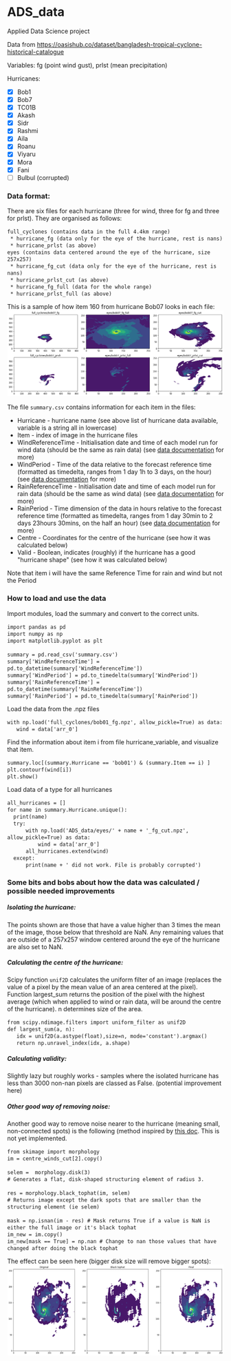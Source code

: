 # ADS_data
Applied Data Science project

Data from https://oasishub.co/dataset/bangladesh-tropical-cyclone-historical-catalogue

Variables: fg (point wind gust), prlst (mean precipitation)

Hurricanes:
- [x] Bob1
- [x] Bob7
- [x] TC01B
- [x] Akash
- [x] Sidr
- [x] Rashmi
- [x] Aila
- [x] Roanu
- [x] Viyaru
- [x] Mora
- [x] Fani
- [ ] Bulbul (corrupted)

### Data format:
There are six files for each hurricane (three for wind, three for fg and three for prlst). They are organised as follows:
```
full_cyclones (contains data in the full 4.4km range)
 * hurricane_fg (data only for the eye of the hurricane, rest is nans)
 * hurricane_prlst (as above)
eyes (contains data centered around the eye of the hurricane, size 257x257)
 * hurricane_fg_cut (data only for the eye of the hurricane, rest is nans)
 * hurricane_prlst_cut (as above)
 * hurricane_fg_full (data for the whole range)
 * hurricane_prlst_full (as above)

```
This is a sample of how item 160 from hurricane Bob07 looks in each file:
![sample_hurricane_files](https://github.com/elenafillo/ADS_data/blob/main/sample_image.png)


The file `summary.csv` contains information for each item in the files:
 * Hurricane - hurricane name (see above list of hurricane data available, variable is a string all in lowercase)
 * Item - index of image in the hurricane files
 * WindReferenceTime - Initialisation date and time of each model run for wind data (should be the same as rain data) (see [data documentation](https://myololobuckert213913653.s3.amazonaws.com/documentation/bangladesh-tropical-cyclone-historical-catalogue/HistoricalCatalogueDataDescription.pdf?) for more)
 * WindPeriod - Time of the data relative to the forecast reference time (formatted as timedelta, ranges from 1 day 1h to 3 days, on the hour)(see [data documentation](https://myololobuckert213913653.s3.amazonaws.com/documentation/bangladesh-tropical-cyclone-historical-catalogue/HistoricalCatalogueDataDescription.pdf?) for more)
  * RainReferenceTime - Initialisation date and time of each model run for rain data (should be the same as wind data) (see [data documentation](https://myololobuckert213913653.s3.amazonaws.com/documentation/bangladesh-tropical-cyclone-historical-catalogue/HistoricalCatalogueDataDescription.pdf?) for more)
 * RainPeriod - Time dimension of the data in hours relative to the forecast reference time (formatted as timedelta, ranges from 1 day 30min to 2 days 23hours 30mins, on the half an hour) (see [data documentation](https://myololobuckert213913653.s3.amazonaws.com/documentation/bangladesh-tropical-cyclone-historical-catalogue/HistoricalCatalogueDataDescription.pdf?) for more) 
 * Centre - Coordinates for the centre of the hurricane (see how it was calculated below)
 * Valid - Boolean, indicates (roughly) if the hurricane has a good "hurricane shape" (see how it was calculated below)

Note that item i will have the same Reference Time for rain and wind but not the Period

### How to load and use the data

Import modules, load the summary and convert to the correct units.
 
 ```
 import pandas as pd
 import numpy as np
 import matplotlib.pyplot as plt

summary = pd.read_csv('summary.csv')
summary['WindReferenceTime'] = pd.to_datetime(summary['WindReferenceTime'])
summary['WindPeriod'] = pd.to_timedelta(summary['WindPeriod'])
summary['RainReferenceTime'] = pd.to_datetime(summary['RainReferenceTime'])
summary['RainPeriod'] = pd.to_timedelta(summary['RainPeriod'])

 ```
 
 Load the data from the .npz files
 
 ```
 with np.load('full_cyclones/bob01_fg.npz', allow_pickle=True) as data:
    wind = data['arr_0']
 ```
 
 Find the information about item i from file hurricane_variable, and visualize that item.
 
 ``` 
summary.loc[(summary.Hurricane == 'bob01') & (summary.Item == i) ]
plt.contourf(wind[i])
plt.show()
  ```
  
  Load data of a type for all hurricanes 
  ```
all_hurricanes = []
for name in summary.Hurricane.unique():
    print(name)
    try:
        with np.load('ADS_data/eyes/' + name + '_fg_cut.npz', allow_pickle=True) as data:
            wind = data['arr_0'] 
        all_hurricanes.extend(wind)
    except:
        print(name + ' did not work. File is probably corrupted')
  ```
  
 ### Some bits and bobs about how the data was calculated / possible needed improvements
 ##### Isolating the hurricane:
 The points shown are those that have a value higher than 3 times the mean of the image, those below that threshold are NaN.
 Any remaining values that are outside of a 257x257 window centered around the eye of the hurricane are also set to NaN. 
 
 ##### Calculating the centre of the hurricane:
Scipy function `unif2D` calculates the uniform filter of an image (replaces the value of a pixel by the mean value of an area centered at the pixel). Function largest_sum returns the position of the pixel with the highest average (which when applied to wind or rain data, will be around the centre of the hurricane). n determines size of the area.
 ```
 from scipy.ndimage.filters import uniform_filter as unif2D
def largest_sum(a, n):
    idx = unif2D(a.astype(float),size=n, mode='constant').argmax()
    return np.unravel_index(idx, a.shape)
 ```
 
  ##### Calculating validity:
  Slightly lazy but roughly works - samples where the isolated hurricane has less than 3000 non-nan pixels are classed as False. (potential improvement here)
  
  
  ##### Other good way of removing noise:
  Another good way to remove noise nearer to the hurricane (meaning small, non-connected spots) is the following (method inspired by [this doc](https://scikit-image.org/docs/stable/auto_examples/filters/plot_tophat.html). This is not yet implemented.
  ```
from skimage import morphology 
im = centre_winds_cut[2].copy()

selem =  morphology.disk(3) 
# Generates a flat, disk-shaped structuring element of radius 3. 

res = morphology.black_tophat(im, selem)
# Returns image except the dark spots that are smaller than the structuring element (ie selem)

mask = np.isnan(im - res) # Mask returns True if a value is NaN is either the full image or it's black tophat
im_new = im.copy()
im_new[mask == True] = np.nan # Change to nan those values that have changed after doing the black tophat

```
The effect can be seen here (bigger disk size will remove bigger spots):
![sample_tophat_processing](https://github.com/elenafillo/ADS_data/blob/main/sample_tophat.png)



